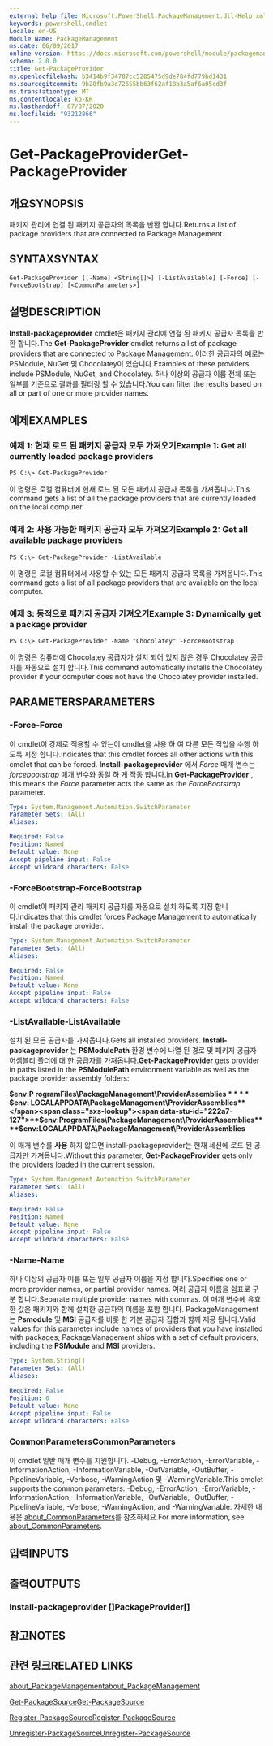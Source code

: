 ```yaml
---
external help file: Microsoft.PowerShell.PackageManagement.dll-Help.xml
keywords: powershell,cmdlet
Locale: en-US
Module Name: PackageManagement
ms.date: 06/09/2017
online version: https://docs.microsoft.com/powershell/module/packagemanagement/get-packageprovider?view=powershell-7.1&WT.mc_id=ps-gethelp
schema: 2.0.0
title: Get-PackageProvider
ms.openlocfilehash: b3414b9f34787cc5285475d9de784fd779bd1431
ms.sourcegitcommit: 9b28fb9a3d72655bb63f62af18b3a5af6a05cd3f
ms.translationtype: MT
ms.contentlocale: ko-KR
ms.lasthandoff: 07/07/2020
ms.locfileid: "93212866"
---
```

# <span data-ttu-id="222a7-103">Get-PackageProvider</span><span class="sxs-lookup"><span data-stu-id="222a7-103">Get-PackageProvider</span></span>

## <span data-ttu-id="222a7-104">개요</span><span class="sxs-lookup"><span data-stu-id="222a7-104">SYNOPSIS</span></span>
<span data-ttu-id="222a7-105">패키지 관리에 연결 된 패키지 공급자의 목록을 반환 합니다.</span><span class="sxs-lookup"><span data-stu-id="222a7-105">Returns a list of package providers that are connected to Package Management.</span></span>

## <span data-ttu-id="222a7-106">SYNTAX</span><span class="sxs-lookup"><span data-stu-id="222a7-106">SYNTAX</span></span>

```
Get-PackageProvider [[-Name] <String[]>] [-ListAvailable] [-Force] [-ForceBootstrap] [<CommonParameters>]
```

## <span data-ttu-id="222a7-107">설명</span><span class="sxs-lookup"><span data-stu-id="222a7-107">DESCRIPTION</span></span>

<span data-ttu-id="222a7-108">**Install-packageprovider** cmdlet은 패키지 관리에 연결 된 패키지 공급자 목록을 반환 합니다.</span><span class="sxs-lookup"><span data-stu-id="222a7-108">The **Get-PackageProvider** cmdlet returns a list of package providers that are connected to Package Management.</span></span>
<span data-ttu-id="222a7-109">이러한 공급자의 예로는 PSModule, NuGet 및 Chocolatey이 있습니다.</span><span class="sxs-lookup"><span data-stu-id="222a7-109">Examples of these providers include PSModule, NuGet, and Chocolatey.</span></span>
<span data-ttu-id="222a7-110">하나 이상의 공급자 이름 전체 또는 일부를 기준으로 결과를 필터링 할 수 있습니다.</span><span class="sxs-lookup"><span data-stu-id="222a7-110">You can filter the results based on all or part of one or more provider names.</span></span>

## <span data-ttu-id="222a7-111">예제</span><span class="sxs-lookup"><span data-stu-id="222a7-111">EXAMPLES</span></span>

### <span data-ttu-id="222a7-112">예제 1: 현재 로드 된 패키지 공급자 모두 가져오기</span><span class="sxs-lookup"><span data-stu-id="222a7-112">Example 1: Get all currently loaded package providers</span></span>

```
PS C:\> Get-PackageProvider
```

<span data-ttu-id="222a7-113">이 명령은 로컬 컴퓨터에 현재 로드 된 모든 패키지 공급자 목록을 가져옵니다.</span><span class="sxs-lookup"><span data-stu-id="222a7-113">This command gets a list of all the package providers that are currently loaded on the local computer.</span></span>

### <span data-ttu-id="222a7-114">예제 2: 사용 가능한 패키지 공급자 모두 가져오기</span><span class="sxs-lookup"><span data-stu-id="222a7-114">Example 2: Get all available package providers</span></span>

```
PS C:\> Get-PackageProvider -ListAvailable
```

<span data-ttu-id="222a7-115">이 명령은 로컬 컴퓨터에서 사용할 수 있는 모든 패키지 공급자 목록을 가져옵니다.</span><span class="sxs-lookup"><span data-stu-id="222a7-115">This command gets a list of all package providers that are available on the local computer.</span></span>

### <span data-ttu-id="222a7-116">예제 3: 동적으로 패키지 공급자 가져오기</span><span class="sxs-lookup"><span data-stu-id="222a7-116">Example 3: Dynamically get a package provider</span></span>

```
PS C:\> Get-PackageProvider -Name "Chocolatey" -ForceBootstrap
```

<span data-ttu-id="222a7-117">이 명령은 컴퓨터에 Chocolatey 공급자가 설치 되어 있지 않은 경우 Chocolatey 공급자를 자동으로 설치 합니다.</span><span class="sxs-lookup"><span data-stu-id="222a7-117">This command automatically installs the Chocolatey provider if your computer does not have the Chocolatey provider installed.</span></span>

## <span data-ttu-id="222a7-118">PARAMETERS</span><span class="sxs-lookup"><span data-stu-id="222a7-118">PARAMETERS</span></span>

### <span data-ttu-id="222a7-119">-Force</span><span class="sxs-lookup"><span data-stu-id="222a7-119">-Force</span></span>

<span data-ttu-id="222a7-120">이 cmdlet이 강제로 적용할 수 있는이 cmdlet을 사용 하 여 다른 모든 작업을 수행 하도록 지정 합니다.</span><span class="sxs-lookup"><span data-stu-id="222a7-120">Indicates that this cmdlet forces all other actions with this cmdlet that can be forced.</span></span>
<span data-ttu-id="222a7-121">**Install-packageprovider** 에서 *Force* 매개 변수는 *forcebootstrap* 매개 변수와 동일 하 게 작동 합니다.</span><span class="sxs-lookup"><span data-stu-id="222a7-121">In **Get-PackageProvider** , this means the *Force* parameter acts the same as the *ForceBootstrap* parameter.</span></span>

```yaml
Type: System.Management.Automation.SwitchParameter
Parameter Sets: (All)
Aliases:

Required: False
Position: Named
Default value: None
Accept pipeline input: False
Accept wildcard characters: False
```

### <span data-ttu-id="222a7-122">-ForceBootstrap</span><span class="sxs-lookup"><span data-stu-id="222a7-122">-ForceBootstrap</span></span>

<span data-ttu-id="222a7-123">이 cmdlet이 패키지 관리 패키지 공급자를 자동으로 설치 하도록 지정 합니다.</span><span class="sxs-lookup"><span data-stu-id="222a7-123">Indicates that this cmdlet forces Package Management to automatically install the package provider.</span></span>

```yaml
Type: System.Management.Automation.SwitchParameter
Parameter Sets: (All)
Aliases:

Required: False
Position: Named
Default value: None
Accept pipeline input: False
Accept wildcard characters: False
```

### <span data-ttu-id="222a7-124">-ListAvailable</span><span class="sxs-lookup"><span data-stu-id="222a7-124">-ListAvailable</span></span>

<span data-ttu-id="222a7-125">설치 된 모든 공급자를 가져옵니다.</span><span class="sxs-lookup"><span data-stu-id="222a7-125">Gets all installed providers.</span></span>
<span data-ttu-id="222a7-126">**Install-packageprovider** 는 **PSModulePath** 환경 변수에 나열 된 경로 및 패키지 공급자 어셈블리 폴더에 대 한 공급자를 가져옵니다.</span><span class="sxs-lookup"><span data-stu-id="222a7-126">**Get-PackageProvider** gets provider in paths listed in the **PSModulePath** environment variable as well as the package provider assembly folders:</span></span>

<span data-ttu-id="222a7-127">**$env:P rogramFiles\PackageManagement\ProviderAssemblies \* \* \* \* $env: LOCALAPPDATA\PackageManagement\ProviderAssemblies**</span><span class="sxs-lookup"><span data-stu-id="222a7-127">**$env:ProgramFiles\PackageManagement\ProviderAssemblies\*\*\*\*$env:LOCALAPPDATA\PackageManagement\ProviderAssemblies**</span></span>

<span data-ttu-id="222a7-128">이 매개 변수를 **사용** 하지 않으면 install-packageprovider는 현재 세션에 로드 된 공급자만 가져옵니다.</span><span class="sxs-lookup"><span data-stu-id="222a7-128">Without this parameter, **Get-PackageProvider** gets only the providers loaded in the current session.</span></span>

```yaml
Type: System.Management.Automation.SwitchParameter
Parameter Sets: (All)
Aliases:

Required: False
Position: Named
Default value: None
Accept pipeline input: False
Accept wildcard characters: False
```

### <span data-ttu-id="222a7-129">-Name</span><span class="sxs-lookup"><span data-stu-id="222a7-129">-Name</span></span>

<span data-ttu-id="222a7-130">하나 이상의 공급자 이름 또는 일부 공급자 이름을 지정 합니다.</span><span class="sxs-lookup"><span data-stu-id="222a7-130">Specifies one or more provider names, or partial provider names.</span></span>
<span data-ttu-id="222a7-131">여러 공급자 이름을 쉼표로 구분 합니다.</span><span class="sxs-lookup"><span data-stu-id="222a7-131">Separate multiple provider names with commas.</span></span>
<span data-ttu-id="222a7-132">이 매개 변수에 유효한 값은 패키지와 함께 설치한 공급자의 이름을 포함 합니다. PackageManagement는 **Psmodule** 및 **MSI** 공급자를 비롯 한 기본 공급자 집합과 함께 제공 됩니다.</span><span class="sxs-lookup"><span data-stu-id="222a7-132">Valid values for this parameter include names of providers that you have installed with packages; PackageManagement ships with a set of default providers, including the **PSModule** and **MSI** providers.</span></span>

```yaml
Type: System.String[]
Parameter Sets: (All)
Aliases:

Required: False
Position: 0
Default value: None
Accept pipeline input: False
Accept wildcard characters: False
```

### <span data-ttu-id="222a7-133">CommonParameters</span><span class="sxs-lookup"><span data-stu-id="222a7-133">CommonParameters</span></span>

<span data-ttu-id="222a7-134">이 cmdlet 일반 매개 변수를 지원합니다. -Debug, -ErrorAction, -ErrorVariable, -InformationAction, -InformationVariable, -OutVariable, -OutBuffer, -PipelineVariable, -Verbose, -WarningAction 및 -WarningVariable.</span><span class="sxs-lookup"><span data-stu-id="222a7-134">This cmdlet supports the common parameters: -Debug, -ErrorAction, -ErrorVariable, -InformationAction, -InformationVariable, -OutVariable, -OutBuffer, -PipelineVariable, -Verbose, -WarningAction, and -WarningVariable.</span></span> <span data-ttu-id="222a7-135">자세한 내용은 [about_CommonParameters](https://go.microsoft.com/fwlink/?LinkID=113216)를 참조하세요.</span><span class="sxs-lookup"><span data-stu-id="222a7-135">For more information, see [about_CommonParameters](https://go.microsoft.com/fwlink/?LinkID=113216).</span></span>

## <span data-ttu-id="222a7-136">입력</span><span class="sxs-lookup"><span data-stu-id="222a7-136">INPUTS</span></span>

## <span data-ttu-id="222a7-137">출력</span><span class="sxs-lookup"><span data-stu-id="222a7-137">OUTPUTS</span></span>

### <span data-ttu-id="222a7-138">Install-packageprovider []</span><span class="sxs-lookup"><span data-stu-id="222a7-138">PackageProvider[]</span></span>

## <span data-ttu-id="222a7-139">참고</span><span class="sxs-lookup"><span data-stu-id="222a7-139">NOTES</span></span>

## <span data-ttu-id="222a7-140">관련 링크</span><span class="sxs-lookup"><span data-stu-id="222a7-140">RELATED LINKS</span></span>

[<span data-ttu-id="222a7-141">about_PackageManagement</span><span class="sxs-lookup"><span data-stu-id="222a7-141">about_PackageManagement</span></span>](../Microsoft.PowerShell.Core/About/about_PackageManagement.md)

[<span data-ttu-id="222a7-142">Get-PackageSource</span><span class="sxs-lookup"><span data-stu-id="222a7-142">Get-PackageSource</span></span>](Get-PackageSource.md)

[<span data-ttu-id="222a7-143">Register-PackageSource</span><span class="sxs-lookup"><span data-stu-id="222a7-143">Register-PackageSource</span></span>](Register-PackageSource.md)

[<span data-ttu-id="222a7-144">Unregister-PackageSource</span><span class="sxs-lookup"><span data-stu-id="222a7-144">Unregister-PackageSource</span></span>](Unregister-PackageSource.md)

